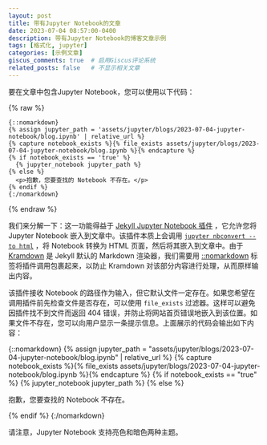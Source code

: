 ```yaml
---
layout: post
title: 带有Jupyter Notebook的文章
date: 2023-07-04 08:57:00-0400
description: 带有Jupyter Notebook的博客文章示例
tags: [格式化, jupyter]
categories: [示例文章]
giscus_comments: true  # 启用Giscus评论系统
related_posts: false   # 不显示相关文章
---
```


要在文章中包含Jupyter Notebook，您可以使用以下代码：

{% raw %}

```liquid
{::nomarkdown}
{% assign jupyter_path = 'assets/jupyter/blogs/2023-07-04-jupyter-notebook/blog.ipynb' | relative_url %}
{% capture notebook_exists %}{% file_exists assets/jupyter/blogs/2023-07-04-jupyter-notebook/blog.ipynb %}{% endcapture %}
{% if notebook_exists == 'true' %}
  {% jupyter_notebook jupyter_path %}
{% else %}
  <p>抱歉，您要查找的 Notebook 不存在。</p>
{% endif %}
{:/nomarkdown}
```

{% endraw %}

我们来分解一下：这一功能得益于 [Jekyll Jupyter Notebook 插件](https://github.com/red-data-tools/jekyll-jupyter-notebook) ，它允许您将 Jupyter Notebook 嵌入到文章中。该插件本质上会调用 [`jupyter nbconvert --to html`](https://nbconvert.readthedocs.io/en/latest/usage.html#convert-html) ，将 Notebook 转换为 HTML 页面，然后将其嵌入到文章中。由于 [Kramdown](https://jekyllrb.com/docs/configuration/markdown/) 是 Jekyll 默认的 Markdown 渲染器，我们需要用 [::nomarkdown](https://kramdown.gettalong.org/syntax.html#extensions) 标签将插件调用包裹起来，以防止 Kramdown 对该部分内容进行处理，从而原样输出内容。

该插件接收 Notebook 的路径作为输入，但它默认文件一定存在。如果您希望在调用插件前先检查文件是否存在，可以使用 `file_exists` 过滤器。这样可以避免因插件找不到文件而返回 404 错误，并防止将网站首页错误地嵌入到该位置。如果文件不存在，您可以向用户显示一条提示信息。上面展示的代码会输出如下内容：

{::nomarkdown}
{% assign jupyter_path = "assets/jupyter/blogs/2023-07-04-jupyter-notebook/blog.ipynb" | relative_url %}
{% capture notebook_exists %}{% file_exists assets/jupyter/blogs/2023-07-04-jupyter-notebook/blog.ipynb %}{% endcapture %}
{% if notebook_exists == "true" %}
{% jupyter_notebook jupyter_path %}
{% else %}

<p>抱歉，您要查找的 Notebook 不存在。</p>
{% endif %}
{:/nomarkdown}

请注意，Jupyter Notebook 支持亮色和暗色两种主题。
